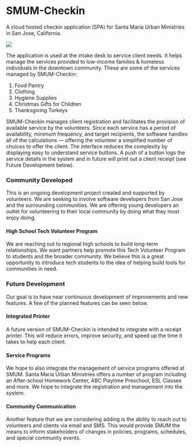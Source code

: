 # SMUM-Checkin
A cloud hosted checkin application (SPA) for Santa Maria Urban Ministries in San Jose, California.

<img src="https://res.cloudinary.com/hrscywv4p/image/upload/c_limit,fl_lossy,h_1440,w_720,f_auto,q_auto/v1/134667/f510cc08e01543eebf2edc25fd14b3da_qvjufo.png">

The application is used at the intake desk to service client needs. It helps manage the services provided to low-income families & homeless individuals in the downtown community. These are some of the services managed by SMUM-Checkin:

<ol>
  <li>Food Pantry
  <li>Clothing
  <li>Hygiene Supplies
  <li>Christmas Gifts for Children
  <li>Thanksgiving Turkeys
</ol>

SMUM-Checkin manages client registration and facilitates the  provision of available service by the volunteers. Since each service has a period of availability, minimum frequency, and target recipients, the software handles all of the calculations &mdash; offering the volunteer a simplified number of choices to offer the client. The interface reduces the complexity by displaying easy to understand service buttons. A push of a button logs the service details in the system and in future will print out a client receipt (see Future Development below).

### Community Developed
This is an ongoing development project created and supported by volunteers. We are seeking to involve software developers from San Jose and the surrounding communities. We are offering young developers an outlet for volunteering to their local community by doing what they most enjoy doing.

#### High School Tech Volunteer Program
We are reaching out to regional high schools to build long-term relationships. We want partners help promote this Tech Volunteer Program to students and the broader community. We believe this is a great opportunity to introduce tech students to the idea of helping build tools for communities in need.

### Future Development
Our goal is to have near continuous development of improvements and new features. A few of the planned features can be seen below.

#### Integrated Printer
A future version of SMUM-Checkin is intended to integrate with a receipt printer. This will reduce errors, improve security, and speed up the time it takes to help each client.

#### Service Programs
We hope to also integrate the management of service programs offered at SMUM. Santa Maria Urban Ministries offers a number of program including an After-school Homework Center, ABC Playtime Preschool, ESL Classes and more. We hope to integrate the registration and management into the system.

#### Community Communication
Another feature that we are considering adding is the ability to reach out to volunteers and clients via email and SMS. This would provide SMUM the means to inform stakeholders of changes in policies, programs, schedules, and special community events.
